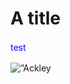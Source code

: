 # A title

<!DOCTYPE html>

<html>
<body>
<p style="color:blue; line-height:1.5;">test</p>
  
<p><img alt=”Ackley F” src=”https://imgur.com/a/XXwrveu /><p>
<html>
<body>
